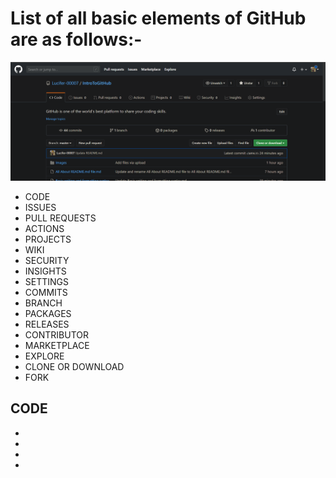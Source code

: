 # List  of  all  basic  elements  of  GitHub  are  as  follows:-
![](Images/Screenshot%20(91).png)
- CODE
- ISSUES
- PULL REQUESTS
- ACTIONS
- PROJECTS
- WIKI
- SECURITY
- INSIGHTS
- SETTINGS
- COMMITS
- BRANCH
- PACKAGES
- RELEASES
- CONTRIBUTOR
- MARKETPLACE
- EXPLORE
- CLONE OR DOWNLOAD
- FORK

## CODE
-
-
-
-



